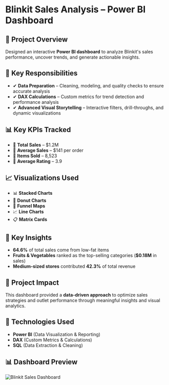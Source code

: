 # Blinkit Sales Analysis – Power BI Dashboard

## 📌 Project Overview
Designed an interactive **Power BI dashboard** to analyze Blinkit's sales performance, uncover trends, and generate actionable insights.

## 🔹 Key Responsibilities
- ✔ **Data Preparation** – Cleaning, modeling, and quality checks to ensure accurate analysis
- ✔ **DAX Calculations** – Custom metrics for trend detection and performance analysis
- ✔ **Advanced Visual Storytelling** – Interactive filters, drill-throughs, and dynamic visualizations

## 📊 Key KPIs Tracked
- 📌 **Total Sales** – $1.2M
- 📌 **Average Sales** – $141 per order
- 📌 **Items Sold** – 8,523
- 📌 **Average Rating** – 3.9

## 📈 Visualizations Used
- 📊 **Stacked Charts**
- 🍩 **Donut Charts**
- 🔻 **Funnel Maps**
- 📈 **Line Charts**
- 📋 **Matrix Cards**

## 📢 Key Insights
- **64.6%** of total sales come from low-fat items
- **Fruits & Vegetables** ranked as the top-selling categories (**$0.18M** in sales)
- **Medium-sized stores** contributed **42.3%** of total revenue

## 🚀 Project Impact
This dashboard provided a **data-driven approach** to optimize sales strategies and outlet performance through meaningful insights and visual analytics.

## 📜 Technologies Used
- **Power BI** (Data Visualization & Reporting)
- **DAX** (Custom Metrics & Calculations)
- **SQL** (Data Extraction & Cleaning)

## 📊 Dashboard Preview
![Blinkit Sales Dashboard](https://drive.google.com/file/d/1ihj_C43RH5Aesm539fy69PKzMF0aW9kf/export=view?usp=sharing)


